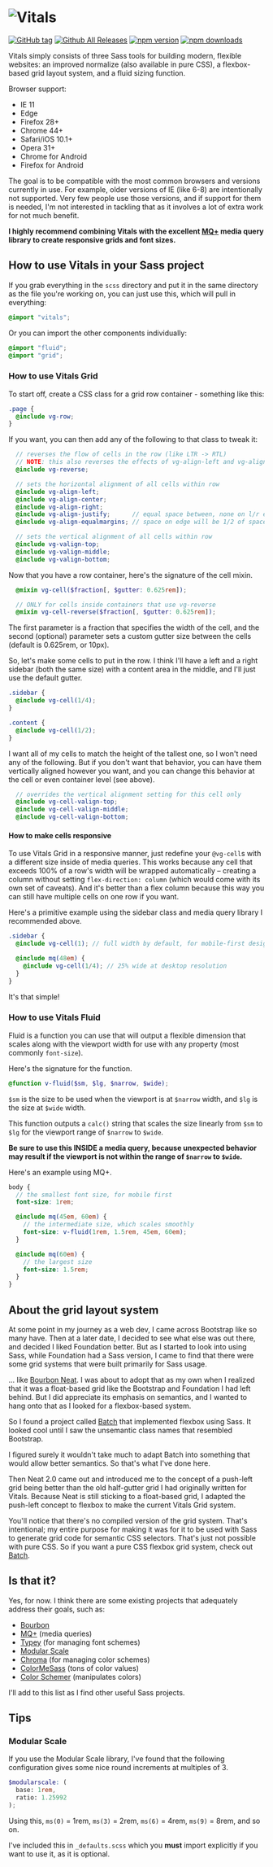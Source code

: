# ![Vitals](https://raw.githubusercontent.com/garrettw/vitals/master/vitals-logo-b.png)

[![GitHub tag](https://img.shields.io/github/tag/garrettw/vitals.svg?style=flat-square)](https://github.com/garrettw/vitals/tags) [![Github All Releases](https://img.shields.io/github/downloads/garrettw/vitals/total.svg?style=flat-square)](#)
[![npm version](https://img.shields.io/npm/v/vitals-scss.svg?style=flat-square)](https://www.npmjs.com/package/vitals-scss) [![npm downloads](https://img.shields.io/npm/dt/vitals-scss.svg?style=flat-square)](https://yarnpkg.com/en/package/vitals-scss)

Vitals simply consists of three Sass tools for building modern, flexible websites:
an improved normalize (also available in pure CSS), a flexbox-based grid layout
system, and a fluid sizing function.

Browser support:
- IE 11
- Edge
- Firefox 28+
- Chrome 44+
- Safari/iOS 10.1+
- Opera 31+
- Chrome for Android
- Firefox for Android

The goal is to be compatible with the most common browsers and versions currently
in use. For example, older versions of IE (like 6-8) are intentionally not
supported. Very few people use those versions, and if support for them is needed,
I'm not interested in tackling that as it involves a lot of extra work for not much benefit.

**I highly recommend combining Vitals with the excellent [MQ+](https://github.com/mcaskill/sass-mq)
media query library to create responsive grids and font sizes.**

## How to use Vitals in your Sass project

If you grab everything in the `scss` directory and put it in the same directory
as the file you're working on, you can just use this, which will pull in everything:
```scss
@import "vitals";
```

Or you can import the other components individually:
```scss
@import "fluid";
@import "grid";
```

### How to use Vitals Grid

To start off, create a CSS class for a grid row container - something like this:
```scss
.page {
  @include vg-row;
}
```
If you want, you can then add any of the following to that class to tweak it:
```scss
  // reverses the flow of cells in the row (like LTR -> RTL)
  // NOTE: this also reverses the effects of vg-align-left and vg-align-right!
  @include vg-reverse;

  // sets the horizontal alignment of all cells within row
  @include vg-align-left;
  @include vg-align-center;
  @include vg-align-right;
  @include vg-align-justify;      // equal space between, none on l/r edge
  @include vg-align-equalmargins; // space on edge will be 1/2 of space between

  // sets the vertical alignment of all cells within row
  @include vg-valign-top;
  @include vg-valign-middle;
  @include vg-valign-bottom;
```

Now that you have a row container, here's the signature of the cell mixin.
```scss
  @mixin vg-cell($fraction[, $gutter: 0.625rem]);

  // ONLY for cells inside containers that use vg-reverse
  @mixin vg-cell-reverse($fraction[, $gutter: 0.625rem]);
```
The first parameter is a fraction that specifies the width of the cell, and the
second (optional) parameter sets a custom gutter size between the cells (default
is 0.625rem, or 10px).

So, let's make some cells to put in the row. I think I'll have a left and
a right sidebar (both the same size) with a content area in the middle, and I'll
just use the default gutter.
```scss
.sidebar {
  @include vg-cell(1/4);
}

.content {
  @include vg-cell(1/2);
}
```
I want all of my cells to match the height of the tallest one, so
I won't need any of the following. But if you don't want that behavior, you can
have them vertically aligned however you want, and you can change this behavior
at the cell or even container level (see above).
```scss
  // overrides the vertical alignment setting for this cell only
  @include vg-cell-valign-top;
  @include vg-cell-valign-middle;
  @include vg-cell-valign-bottom;
```

#### How to make cells responsive

To use Vitals Grid in a responsive manner, just redefine your `@vg-cell`s
with a different size inside of media queries.
This works because any cell that exceeds 100% of a row's width will be wrapped
automatically – creating a column without setting `flex-direction: column`
(which would come with its own set of caveats). And it's better than a flex
column because this way you can still have multiple cells on one row if you want.

Here's a primitive example using the sidebar class and media query library I
recommended above.
```scss
.sidebar {
  @include vg-cell(1); // full width by default, for mobile-first design

  @include mq(48em) {
    @include vg-cell(1/4); // 25% wide at desktop resolution
  }
}
```

It's that simple!

### How to use Vitals Fluid

Fluid is a function you can use that will output a flexible dimension that
scales along with the viewport width for use with any property (most
commonly `font-size`).

Here's the signature for the function.
```scss
@function v-fluid($sm, $lg, $narrow, $wide);
```
`$sm` is the size to be used when the viewport is at `$narrow` width, and `$lg`
is the size at `$wide` width.

This function outputs a `calc()` string that scales the size linearly from `$sm`
to `$lg` for the viewport range of `$narrow` to `$wide`.

**Be sure to use this INSIDE a media query, because unexpected behavior may
result if the viewport is not within the range of `$narrow` to `$wide`.**

Here's an example using MQ+.
```scss
body {
  // the smallest font size, for mobile first
  font-size: 1rem;

  @include mq(45em, 60em) {
    // the intermediate size, which scales smoothly
    font-size: v-fluid(1rem, 1.5rem, 45em, 60em);
  }

  @include mq(60em) {
    // the largest size
    font-size: 1.5rem;
  }
}
```

## About the grid layout system

At some point in my journey as a web dev, I came across Bootstrap like so many have.
Then at a later date, I decided to see what else was out there, and decided I
liked Foundation better. But as I started to look into using Sass, while Foundation
had a Sass version, I came to find that there were some grid systems that were
built primarily for Sass usage.

... like [Bourbon Neat](http://neat.bourbon.io/). I was about to adopt that as
my own when I realized that it was a float-based grid like the Bootstrap and
Foundation I had left behind. But I did appreciate its emphasis on semantics,
and I wanted to hang onto that as I looked for a flexbox-based system.

So I found a project called [Batch](http://martskin.github.io/batch/)
that implemented flexbox using Sass. It looked cool until I saw the unsemantic
class names that resembled Bootstrap.

I figured surely it wouldn't take much to adapt Batch into something that would
allow better semantics. So that's what I've done here.

Then Neat 2.0 came out and introduced me to the concept of a push-left grid being
better than the old half-gutter grid I had originally written for Vitals. Because
Neat is still sticking to a float-based grid, I adapted the push-left concept to
flexbox to make the current Vitals Grid system.

You'll notice that there's no compiled version of the grid system.
That's intentional; my entire purpose for making it was for it to be used with
Sass to generate grid code for semantic CSS selectors. That's just not possible
with pure CSS. So if you want a pure CSS flexbox grid system, check out [Batch](http://martskin.github.io/batch/).

## Is that it?

Yes, for now. I think there are some existing projects that adequately address
their goals, such as:
- [Bourbon](http://bourbon.io/)
- [MQ+](https://github.com/mcaskill/sass-mq) (media queries)
- [Typey](https://github.com/jptaranto/typey) (for managing font schemes)
- [Modular Scale](https://github.com/modularscale/modularscale-sass)
- [Chroma](https://github.com/JohnAlbin/chroma) (for managing color schemes)
- [ColorMeSass](https://github.com/RichardBray/color-me-sass) (tons of color values)
- [Color Schemer](https://github.com/at-import/color-schemer) (manipulates colors)

I'll add to this list as I find other useful Sass projects.

## Tips
### Modular Scale
If you use the Modular Scale library, I've found that the following configuration
gives some nice round increments at multiples of 3.
```scss
$modularscale: (
  base: 1rem,
  ratio: 1.25992
);
```
Using this, `ms(0)` = 1rem, `ms(3)` = 2rem, `ms(6)` = 4rem, `ms(9)` = 8rem, and so on.

I've included this in `_defaults.scss` which you **must** import explicitly if
you want to use it, as it is optional.
